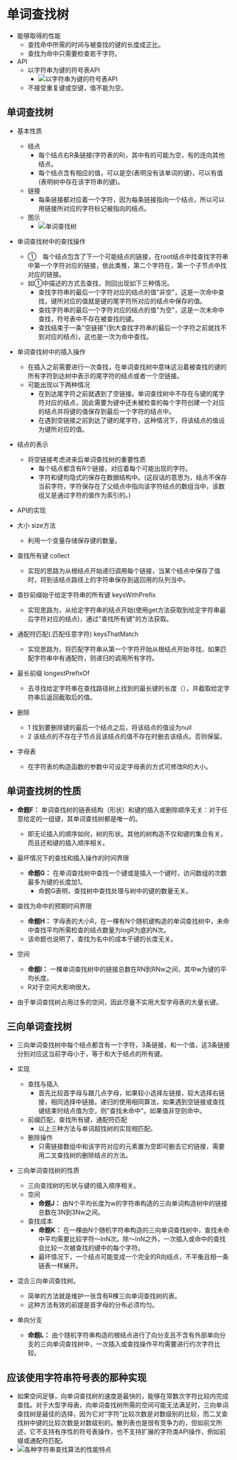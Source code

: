 # 单词查找树
* 能够取得的性能
  * 查找命中所需的时间与被查找的键的长度成正比。
  * 查找为命中只需要检查若干字符。
* API
  * 以字符串为键的符号表API
    * ![以字符串为键的符号表API](images/以字符串为键的符号表API.png)
  * 不接受重复键或空键，值不能为空。
  
## 单词查找树
* 基本性质
  * 结点
    * 每个结点右R条链接(字符表的R)，其中有的可能为空，有的连向其他结点。
    * 每个结点含有相应的值，可以是空(表明没有该单词的键)，可以有值(表明树中存在该字符串的键)。
  * 链接
    * 每条链接都对应着一个字符，因为每条链接指向一个结点，所以可以用链接所对应的字符标记被指向的结点。
  * 图示
    * ![单词查找树](images/单词查找树.png)
* 单词查找树中的查找操作
  * ①　每个结点包含了下一个可能结点的链接，在root结点中找查找字符串中第一个字符对应的链接，依此类推，第二个字符在，第一个子节点中找对应的链接。
  * 如①中描述的方式去查找，则回出现如下三种情况。
    * 查找字符串的最后一个字符对应的结点的值"非空"，这是一次命中查找，键所对应的值就是键的尾字符所对应的结点中保存的值。
    * 查找字符串的最后一个字符对应的结点的值"为空"，这是一次未命中查找，符号表中不存在被查找的键。
    * 查找结束于一条"空链接"(到大查找字符串的最后一个字符之前就找不到对应的结点)，这也是一次为命中查找。
* 单词查找树中的插入操作
  * 在插入之前需要进行一次查找，在单词查找树中意味这沿着被查找的键的所有字符到达树中表示的尾字符的结点或者一个空链接。
  * 可能出现以下两种情况
    * 在到达尾字符之前就遇到了空链接。单词查找树中不存在与键的尾字符对应的结点，因此需要为键中还未被检查的每个字符创建一个对应的结点并将键的值保存到最后一个字符的结点中。
    * 在遇到空链接之前到达了键的尾字符，这种情况下，将该结点的值设为键所对应的值。
* 结点的表示
  * 将空链接考虑进来后单词查找树的重要性质
    * 每个结点都含有R个链接，对应着每个可能出现的字符。
    * 字符和键均隐式的保存在数据结构中。(这段话的意思为，结点不保存当前字符，字符保存在了父结点中指向该字符结点的数组当中，该数组又是通过字符的值作为索引的。)
  
*  API的实现
  * 大小  size方法
    * 利用一个变量存储保存键的数量。
  * 查找所有键 collect 
    * 实现的思路为从根结点开始递归调用每个链接，当某个结点中保存了值时，将到该结点路径上的字符串保存到返回用的队列当中。
  * 查抄前缀始于给定字符串的所有键 keysWithPrefix
    * 实现思路为，从给定字符串的结点开始(使用get方法获取到给定字符串最后字符对应的结点)，通过"查找所有键"的方法获取。
  * 通配符匹配(.匹配任意字符) keysThatMatch
    * 实现思路为，将匹配字符串从第一个字符开始从根结点开始寻找，如果匹配字符串中有通配符，则递归的调用所有字符。
  * 最长前缀 longestPrefixOf
    * 去寻找给定字符串在查找路径树上找到的最长键的长度（），并截取给定字符串后返回截取后的值。
  * 删除 
    * 1 找到要删除键的最后一个结点之后，将该结点的值设为null
    * 2 该结点的不存在子节点且该结点的值不存在时删去该结点。否则保留。
  * 字母表
    * 在字符表的构造函数的参数中可设定字母表的方式可修改R的大小。

## 单词查找树的性质

* **命题F：** 单词查找树的链表结构（形状）和键的插入或删除顺序无关：对于任意给定的一组键，其单词查找树都是唯一的。
  * 即无论插入的顺序如何，树的形状。其他的树构造不仅和键的集合有关，而且还和键的插入顺序相关。
* 最坏情况下的查找和插入操作的时间界限
  * **命题G：** 在单词查找树中查找一个键或是插入一个键时，访问数组的次数最多为键的长度加1。
    * 命题G表明，查找树中查找处理与树中的键的数量无关。

* 查找为命中的预期时间界限
  * **命题H：** 字母表的大小R，在一棵有N个随机键构造的单词查找树中，未命中查找平均所需检查的结点数量为logR为底的N次。
  * 该命题也说明了，查找为名中的成本于键的长度无关。
* 空间
  * **命题I：** 一棵单词查找树中的链接总数在RN到RNw之间，其中w为键的平均长度。
  * R对于空间大影响很大。

* 由于单词查找树占用过多的空间，因此尽量不实用大型字母表的大量长键。


## 三向单词查找树
* 三向单词查找树中每个结点都含有一个字符，3条链接，和一个值，这3条链接分别对应这当前字母小于，等于和大于结点的所有键。

* 实现
  * 查找与插入
    * 首先比较首字母与跟几点字母，如果较小选择左链接，较大选择右链接，相同选择中链接。递归的使用相同算法，如果遇到空链接或查找键结束时结点值为空，则"查找未命中"。如果值非空则命中。
  * 前缀匹配，查找所有键，通配符匹配
    * 以上三种方法与单词超找树的实现相匹配。
  * 删除操作
    * 只需链接数组中和该字符对应的元素置为空即可删去它的链接，需要用二叉查找树的删除结点的方法。
  

* 三向单词查找树的性质
  * 三向查找树的形状与键的插入顺序相关。
  * 空间
    * **命题J：** 由N个平均长度为w的字符串构造的三向单词构造树中的链接总数在3N到3Nw之间。
  * 查找成本
    * **命题K：** 在一棵由N个随机字符串构造的三向单词查找树中，查找未命中平均需要比较字符～lnN次。除～lnN之外，一次插入或命中的查找会比较一次被查找的键中的每个字符。
    * 最坏情况下，一个结点可能变成一个完全的R向结点，不平衡且相一条链表一样展开。

* 混合三向单词查找树。
  * 简单的方法就是维护一张含有R棵三向单词查找树的表。
  * 这种方法有效的前提是首字母的分布必须均匀。

* 单向分支
  * **命题L：** 由个随机字符串构造的根结点进行了向分支且不含有外部单向分支的三向单词查找树中，一次插入或查找操作平均需要进行约次字符比较。

## 应该使用字符串符号表的那种实现
* 如果空间足够，向单词查找树的速度是最快的，能够在常数次字符比较内完成查找。对于大型字母表，向单词查找树所需的空间可能无法满足时，三向单词查找树是最佳的选择，因为它对“字符”比较次数是对数级别的比较，而二叉查找树中键的比较次数是对数级别的。散列表也是很有竞争力的，但如前文所述，它不支持有序性的符号表操作，也不支持扩展的字符类API操作，例如前缀或通配符匹配。
* ![各种字符串查找算法的性能特点](images/各种字符串查找算法的性能特点.png)

